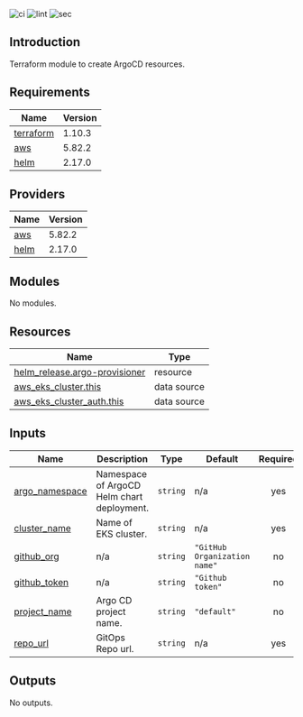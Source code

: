 ![ci](https://github.com/LogisticsPet/terraform-helm-argo-provisioner/actions/workflows/ci.yml/badge.svg?branch=main)
![lint](https://github.com/LogisticsPet/terraform-helm-argo-provisioner/actions/workflows/lint.yml/badge.svg?branch=main)
![sec](https://github.com/LogisticsPet/terraform-helm-argo-provisioner/actions/workflows/tfsec.yml/badge.svg?branch=main)
## Introduction
Terraform module to create ArgoCD resources.

<!-- BEGIN_TF_DOCS -->
  
## Requirements

| Name | Version |
|------|---------|
| <a name="requirement_terraform"></a> [terraform](#requirement\_terraform) | 1.10.3 |
| <a name="requirement_aws"></a> [aws](#requirement\_aws) | 5.82.2 |
| <a name="requirement_helm"></a> [helm](#requirement\_helm) | 2.17.0 |
## Providers

| Name | Version |
|------|---------|
| <a name="provider_aws"></a> [aws](#provider\_aws) | 5.82.2 |
| <a name="provider_helm"></a> [helm](#provider\_helm) | 2.17.0 |
## Modules

No modules.
## Resources

| Name | Type |
|------|------|
| [helm_release.argo-provisioner](https://registry.terraform.io/providers/hashicorp/helm/2.17.0/docs/resources/release) | resource |
| [aws_eks_cluster.this](https://registry.terraform.io/providers/hashicorp/aws/5.82.2/docs/data-sources/eks_cluster) | data source |
| [aws_eks_cluster_auth.this](https://registry.terraform.io/providers/hashicorp/aws/5.82.2/docs/data-sources/eks_cluster_auth) | data source |
## Inputs

| Name | Description | Type | Default | Required |
|------|-------------|------|---------|:--------:|
| <a name="input_argo_namespace"></a> [argo\_namespace](#input\_argo\_namespace) | Namespace of ArgoCD Helm chart deployment. | `string` | n/a | yes |
| <a name="input_cluster_name"></a> [cluster\_name](#input\_cluster\_name) | Name of EKS cluster. | `string` | n/a | yes |
| <a name="input_github_org"></a> [github\_org](#input\_github\_org) | n/a | `string` | `"GitHub Organization name"` | no |
| <a name="input_github_token"></a> [github\_token](#input\_github\_token) | n/a | `string` | `"Github token"` | no |
| <a name="input_project_name"></a> [project\_name](#input\_project\_name) | Argo CD project name. | `string` | `"default"` | no |
| <a name="input_repo_url"></a> [repo\_url](#input\_repo\_url) | GitOps Repo url. | `string` | n/a | yes |
## Outputs

No outputs.
<!-- END_TF_DOCS -->
